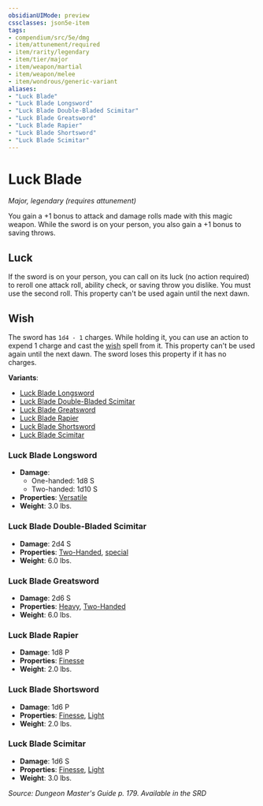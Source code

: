 ```yaml
---
obsidianUIMode: preview
cssclasses: json5e-item
tags:
- compendium/src/5e/dmg
- item/attunement/required
- item/rarity/legendary
- item/tier/major
- item/weapon/martial
- item/weapon/melee
- item/wondrous/generic-variant
aliases: 
- "Luck Blade"
- "Luck Blade Longsword"
- "Luck Blade Double-Bladed Scimitar"
- "Luck Blade Greatsword"
- "Luck Blade Rapier"
- "Luck Blade Shortsword"
- "Luck Blade Scimitar"
---
```

# Luck Blade
*Major, legendary (requires attunement)*  


You gain a +1 bonus to attack and damage rolls made with this magic weapon. While the sword is on your person, you also gain a +1 bonus to saving throws.

## Luck

If the sword is on your person, you can call on its luck (no action required) to reroll one attack roll, ability check, or saving throw you dislike. You must use the second roll. This property can't be used again until the next dawn.

## Wish

The sword has `1d4 - 1` charges. While holding it, you can use an action to expend 1 charge and cast the [wish](Mechanics/spells/wish.md) spell from it. This property can't be used again until the next dawn. The sword loses this property if it has no charges.

**Variants**:
- [Luck Blade Longsword](#Luck%20Blade%20Longsword)
- [Luck Blade Double-Bladed Scimitar](#Luck%20Blade%20Double-Bladed%20Scimitar)
- [Luck Blade Greatsword](#Luck%20Blade%20Greatsword)
- [Luck Blade Rapier](#Luck%20Blade%20Rapier)
- [Luck Blade Shortsword](#Luck%20Blade%20Shortsword)
- [Luck Blade Scimitar](#Luck%20Blade%20Scimitar)

### Luck Blade Longsword

- **Damage**:
  - One-handed: 1d8 S
  - Two-handed: 1d10 S
- **Properties**: [Versatile](Mechanics/Rules/item-properties.md#Versatile)
- **Weight**: 3.0 lbs.

### Luck Blade Double-Bladed Scimitar

- **Damage**: 2d4 S
- **Properties**: [Two-Handed](Mechanics/Rules/item-properties.md#Two-Handed), [special](Mechanics/Rules/item-properties.md#Special%20Weapons)
- **Weight**: 6.0 lbs.

### Luck Blade Greatsword

- **Damage**: 2d6 S
- **Properties**: [Heavy](Mechanics/Rules/item-properties.md#Heavy), [Two-Handed](Mechanics/Rules/item-properties.md#Two-Handed)
- **Weight**: 6.0 lbs.

### Luck Blade Rapier

- **Damage**: 1d8 P
- **Properties**: [Finesse](Mechanics/Rules/item-properties.md#Finesse)
- **Weight**: 2.0 lbs.

### Luck Blade Shortsword

- **Damage**: 1d6 P
- **Properties**: [Finesse](Mechanics/Rules/item-properties.md#Finesse), [Light](Mechanics/Rules/item-properties.md#Light)
- **Weight**: 2.0 lbs.

### Luck Blade Scimitar

- **Damage**: 1d6 S
- **Properties**: [Finesse](Mechanics/Rules/item-properties.md#Finesse), [Light](Mechanics/Rules/item-properties.md#Light)
- **Weight**: 3.0 lbs.


*Source: Dungeon Master's Guide p. 179. Available in the <span title='Systems Reference Document (5.1)'>SRD</span>*